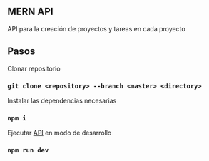 ## MERN API

API para la creación de proyectos y tareas en cada proyecto

## Pasos

Clonar repositorio

### `git clone <repository> --branch <master> <directory>`

Instalar las dependencias necesarias

### `npm i`

Ejecutar [API](http://localhost:4000) en modo de desarrollo

### `npm run dev`
